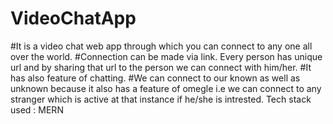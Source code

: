 # VideoChatApp
#It is a video chat web app through which you can connect to any one all over the world.
#Connection can be made via link. Every person has unique url and by sharing that url to the person we can connect with him/her.
#It has also feature of chatting.
#We can connect to our known as well as unknown because it also has a feature of omegle i.e we can connect to any stranger which is active at that instance if he/she is intrested.
Tech stack used : MERN
